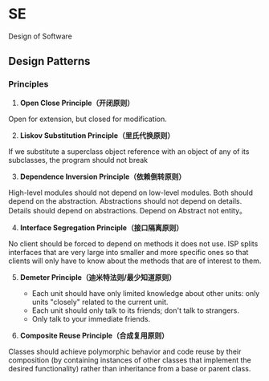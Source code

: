 # SE

Design of Software

## Design Patterns

### Principles

1. **Open Close Principle（开闭原则）**
  
  Open for extension, but closed for modification.

2. **Liskov Substitution Principle（里氏代换原则）**
  
  If we substitute a superclass object reference with an object of any of its subclasses, the program should not break

3. **Dependence Inversion Principle（依赖倒转原则）**
  
  High-level modules should not depend on low-level modules. Both should depend on the abstraction.
  Abstractions should not depend on details. Details should depend on abstractions.
  Depend on Abstract not entity。

4. **Interface Segregation Principle（接口隔离原则）**
  
  No client should be forced to depend on methods it does not use.  ISP splits interfaces that are very large into smaller and more specific ones so that clients will only have to know about the methods that are of interest to them.

5. **Demeter Principle（迪米特法则/最少知道原则）**
    * Each unit should have only limited knowledge about other units: only units "closely" related to the current unit.
    * Each unit should only talk to its friends; don't talk to strangers.
    * Only talk to your immediate friends.

6. **Composite Reuse Principle（合成复用原则）**
  
  Classes should achieve polymorphic behavior and code reuse by their composition (by containing instances of other classes that implement the desired functionality) rather than inheritance from a base or parent class.
